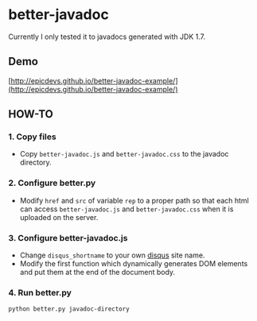 # better-javadoc
Currently I only tested it to javadocs generated with JDK 1.7.

## Demo
[http://epicdevs.github.io/better-javadoc-example/](http://epicdevs.github.io/better-javadoc-example/)

## HOW-TO

### 1. Copy files
- Copy `better-javadoc.js` and `better-javadoc.css` to the javadoc directory.

### 2. Configure better.py
- Modify `href` and `src` of variable `rep` to a proper path so that each html can access `better-javadoc.js` and `better-javadoc.css` when it is uploaded on the server.

### 3. Configure better-javadoc.js
- Change `disqus_shortname` to your own [disqus](http://disqus.com) site name.
- Modify the first function which dynamically generates DOM elements and put them at the end of the document body.

### 4. Run better.py
    python better.py javadoc-directory

